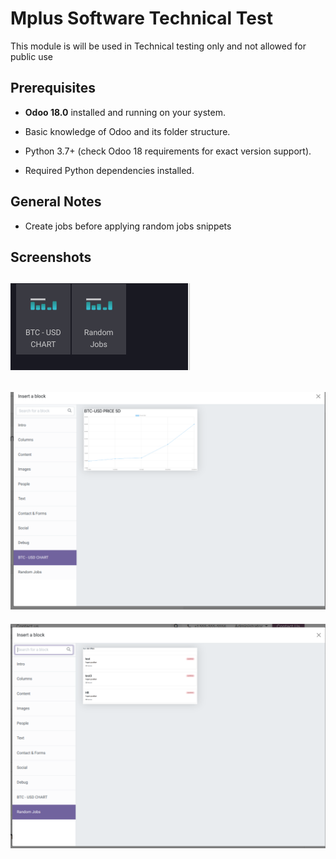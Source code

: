 
# Mplus Software Technical Test
  

This module is will be used in Technical testing only and not allowed for public use

  




## Prerequisites

    

  

-  **Odoo 18.0** installed and running on your system.

- Basic knowledge of Odoo and its folder structure.

- Python 3.7+ (check Odoo 18 requirements for exact version support).

- Required Python dependencies installed.


## General Notes

- Create jobs before applying random jobs snippets


## Screenshots

![Alt text](blocks.png)
-
![Alt text](btc_blocks.png)
-
![Alt text](jobs_block.png)